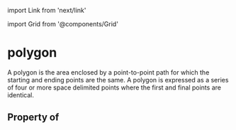 import Link from 'next/link'
  
import Grid from '@components/Grid'

# polygon

A polygon is the area enclosed by a point-to-point path for which the starting and ending points are the same. A polygon is expressed as a series of four or more space delimited points where the first and final points are identical.

## Property of



